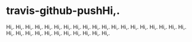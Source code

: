 # travis-github-pushHi,.
Hi,.
Hi,.
Hi,.
Hi,.
Hi,.
Hi,.
Hi,.
Hi,.
Hi,.
Hi,.
Hi,.
Hi,.
Hi,.
Hi,.
Hi,.
Hi,.
Hi,.
Hi,.
Hi,.
Hi,.
Hi,.
Hi,.
Hi,.
Hi,.
Hi,.
Hi,.
Hi,.
Hi,.
Hi,.
Hi,.
